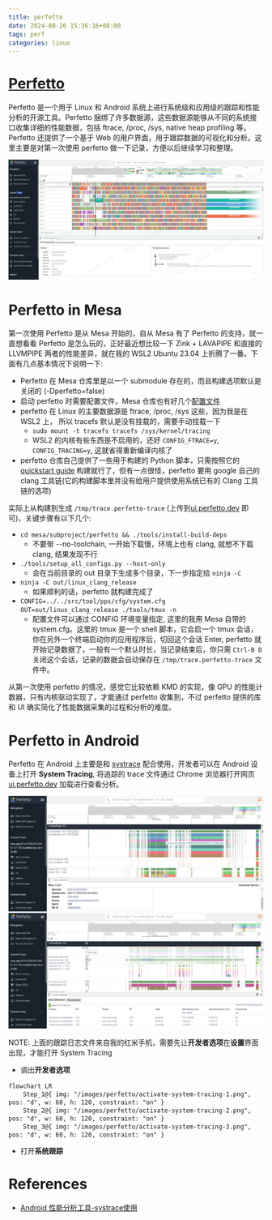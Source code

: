 ```yaml
---
title: perfetto
date: 2024-08-26 15:36:16+08:00
tags: perf
categories: linux
---
```


# [Perfetto](https://perfetto.dev/)

Perfetto 是一个用于 Linux 和 Android 系统上进行系统级和应用级的跟踪和性能分析的开源工具。Perfetto 捆绑了许多数据源，这些数据源能够从不同的系统接口收集详细的性能数据，包括 ftrace, /proc, /sys, native heap profiling 等。Perfetto 还提供了一个基于 Web 的用户界面，用于跟踪数据的可视化和分析。这里主要是对第一次使用 perfetto 做一下记录，方便以后继续学习和整理。

![perfetto](/images/perfetto/perfetto.png)

<!--more-->

# Perfetto in Mesa

第一次使用 Perfetto 是从 Mesa 开始的，自从 Mesa 有了 Perfetto 的支持，就一直想看看 Perfetto 是怎么玩的，正好最近想比较一下 Zink + LAVAPIPE 和直接的 LLVMPIPE 两者的性能差异，就在我的 WSL2 Ubuntu 23.04 上折腾了一番。下面有几点基本情况下说明一下:

- Perfetto 在 Mesa 仓库里是以一个 submodule 存在的，而且构建选项默认是关闭的 (-Dperfetto=false)
- 启动 perfetto 时需要配置文件，Mesa 仓库也有好几个[配置文件](https://gitlab.freedesktop.org/mesa/mesa/-/tree/main/src/tool/pps/cfg)
- perfetto 在 Linux 的主要数据源是 ftrace, /proc, /sys 这些，因为我是在 WSL2 上， 所以 tracefs 默认是没有挂载的，需要手动挂载一下
    - `sudo mount -t tracefs tracefs /sys/kernel/tracing`
    - WSL2 的内核有些东西是不启用的，还好 `CONFIG_FTRACE=y`, `CONFIG_TRACING=y`, 这就省得重新编译内核了
- perfetto 仓库自己提供了一些用于构建的 Python 脚本，只需按照它的 [quickstart guide](https://perfetto.dev/docs/quickstart/linux-tracing) 构建就行了，但有一点很怪，perfetto 要用 google 自己的 clang 工具链(它的构建脚本里并没有给用户提供使用系统已有的 Clang 工具链的选项)

实际上从构建到生成 `/tmp/trace.perfetto-trace` (上传到[ui.perfetto.dev](https://ui.perfetto.dev/) 即可)，关键步骤有以下几个:

- `cd mesa/subproject/perfetto && ./tools/install-build-deps`
    - 不要带 --no-toolchain, 一开始下载慢，环境上也有 clang, 就想不下载 clang, 结果发现不行
- `./tools/setup_all_configs.py --host-only`
    - 会在当前目录的 out 目录下生成多个目录，下一步指定给 `ninja -C`
- `ninja -C out/linux_clang_release`
    - 如果顺利的话，perfetto 就构建完成了
- `CONFIG=../../src/tool/pps/cfg/system.cfg OUT=out/linux_clang_release ./tools/tmux -n `
    - 配置文件可以通过 CONFIG 环境变量指定, 这里的我用 Mesa 自带的 system.cfg。这里的 tmux 是一个 shell 脚本，它会启一个 tmux 会话，你在另外一个终端启动你的应用程序后，切回这个会话 Enter, perfetto 就开始记录数据了，一般有一个默认时长，当记录结束后，你只需 `Ctrl-B D` 关闭这个会话，记录的数据会自动保存在 `/tmp/trace.perfetto-trace` 文件中。

从第一次使用 perfetto 的情况，感觉它比较依赖 KMD 的实现，像 GPU 的性能计数器，只有内核驱动实现了，才能通过 perfetto 收集到，不过 perfetto 提供的库和 UI 确实简化了性能数据采集的过程和分析的难度。

# Perfetto in Android

Perfetto 在 Android 上主要是和 [systrace](https://source.android.google.cn/devices/tech/debug/systrace?hl=zh-cn) 配合使用，开发者可以在 Android 设备上打开 **System Tracing**, 将追踪的 trace 文件通过 Chrome 浏览器打开网页 [ui.perfetto.dev](https://ui.perfetto.dev/) 加载进行查看分析。

![xiaomi-system-tracing](/images/perfetto/xiaomi-system-tracing.png)
![xiaomi-system-tracing-2](/images/perfetto/xiaomi-system-tracing-2.png)

NOTE: 上面的跟踪日志文件来自我的红米手机，需要先让**开发者选项**在**设置**界面出现，才能打开 System Tracing

- 调出**开发者选项**

```mermaid
flowchart LR
	Step_1@{ img: "/images/perfetto/activate-system-tracing-1.png", pos: "d", w: 60, h: 120, constraint: "on" }
	Step_2@{ img: "/images/perfetto/activate-system-tracing-2.png", pos: "d", w: 60, h: 120, constraint: "on" }
	Step_3@{ img: "/images/perfetto/activate-system-tracing-3.png", pos: "d", w: 60, h: 120, constraint: "on" }
```

- 打开**系统跟踪**

# References

- [Android 性能分析工具-systrace使用](https://blog.csdn.net/Jason_Lee155/article/details/126691265)
